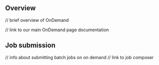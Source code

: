 ## Overview

// brief overview of OnDemand

// link to our main OnDemand page documentation

## Job submission 

// info about submitting batch jobs on on demand
// link to job composer

